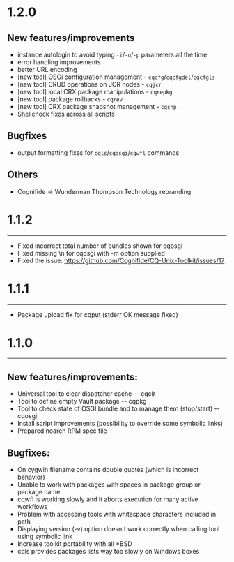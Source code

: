 # 1.2.0

## New features/improvements

- instance autologin to avoid typing `-i`/`-u`/`-p` parameters all the time
- error handling improvements
- better URL encoding
- [new tool] OSGi configuration management - `cqcfg`/`cqcfgdel`/`cqcfgls`
- [new tool] CRUD operations on JCR nodes - `cqjcr`
- [new tool] local CRX package manipulations - `cqrepkg`
- [new tool] package rollbacks - `cqrev`
- [new tool] CRX package snapshot management - `cqsnp`
- Shellcheck fixes across all scripts

## Bugfixes

- output formatting fixes for `cqls`/`cqosgi`/`cqwfl` commands

## Others

- Cognifide -> Wunderman Thompson Technology rebranding

# 1.1.2

---

- Fixed incorrect total number of bundles shown for cqosgi
- Fixed missing \n for cqosgi with -m option supplied
- Fixed the issue: https://github.com/Cognifide/CQ-Unix-Toolkit/issues/17

# 1.1.1

---

- Package upload fix for cqput (stderr OK message fixed)

# 1.1.0

---

## New features/improvements:

- Universal tool to clear dispatcher cache -- cqclr
- Tool to define empty Vault package -- cqpkg
- Tool to check state of OSGI bundle and to manage them (stop/start) -- cqosgi
- Install script improvements (possibility to override some symbolic links)
- Prepared noarch RPM spec file

## Bugfixes:

- On cygwin filename contains double quotes (which is incorrect behavior)
- Unable to work with packages with spaces in package group or package name
- cqwfl is working slowly and it aborts execution for many active workflows
- Problem with accessing tools with whitespace characters included in path
- Displaying version (-v) option doesn't work correctly when calling tool using
  symbolic link
- Increase toolkit portability with all \*BSD
- cqls provides packages lists way too slowly on Windows boxes
